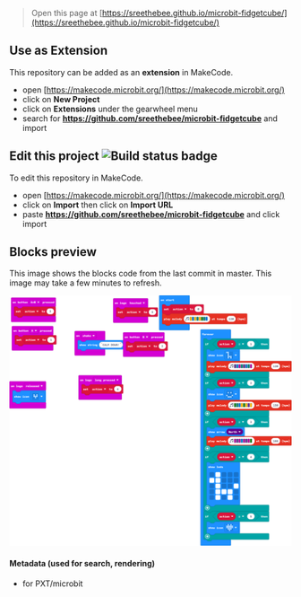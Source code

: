 
> Open this page at [https://sreethebee.github.io/microbit-fidgetcube/](https://sreethebee.github.io/microbit-fidgetcube/)

## Use as Extension

This repository can be added as an **extension** in MakeCode.

* open [https://makecode.microbit.org/](https://makecode.microbit.org/)
* click on **New Project**
* click on **Extensions** under the gearwheel menu
* search for **https://github.com/sreethebee/microbit-fidgetcube** and import

## Edit this project ![Build status badge](https://github.com/sreethebee/microbit-fidgetcube/workflows/MakeCode/badge.svg)

To edit this repository in MakeCode.

* open [https://makecode.microbit.org/](https://makecode.microbit.org/)
* click on **Import** then click on **Import URL**
* paste **https://github.com/sreethebee/microbit-fidgetcube** and click import

## Blocks preview

This image shows the blocks code from the last commit in master.
This image may take a few minutes to refresh.

![A rendered view of the blocks](https://github.com/sreethebee/microbit-fidgetcube/raw/master/.github/makecode/blocks.png)

#### Metadata (used for search, rendering)

* for PXT/microbit
<script src="https://makecode.com/gh-pages-embed.js"></script><script>makeCodeRender("{{ site.makecode.home_url }}", "{{ site.github.owner_name }}/{{ site.github.repository_name }}");</script>
